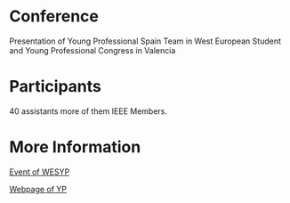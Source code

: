 # Conference

Presentation of Young Professional Spain Team in West European Student and Young Professional Congress in Valencia

# Participants

40 assistants more of them IEEE Members. 

# More Information

[Event of WESYP](http://ieee.uv.es/wesyp/)

[Webpage of YP](http://yp.ieee.org/)